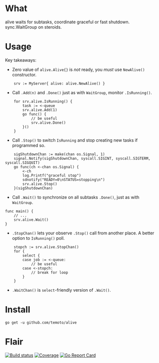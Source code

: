 What
====

alive waits for subtasks, coordinate graceful or fast shutdown. sync.WaitGroup on steroids.

Usage
=====

Key takeaways:

* Zero value of `alive.Alive{}` is *not* ready, you *must* use `NewAlive()` constructor.
```
    srv := MyServer{ alive: alive.NewAlive() }
```
* Call `.Add(n)` and `.Done()` just as with `WaitGroup`, monitor `.IsRunning()`.
```
    for srv.alive.IsRunning() {
        task := <-queue
        srv.alive.Add(1)
        go func() {
            // be useful
            srv.alive.Done()
        }()
    }
```
* Call `.Stop()` to switch `IsRunning` and stop creating new tasks if programmed so.
```
    sigShutdownChan := make(chan os.Signal, 1)
    signal.Notify(sigShutdownChan, syscall.SIGINT, syscall.SIGTERM, syscall.SIGQUIT)
    go func(ch <-chan os.Signal) {
        <-ch
        log.Printf("graceful stop")
        sdnotify("READY=0\nSTATUS=stopping\n")
        srv.alive.Stop()
    }(sigShutdownChan)
```
* Call `.Wait()` to synchronize on all subtasks `.Done()`, just as with `WaitGroup`.
```
func main() {
    // ...
    srv.alive.Wait()
}
```
* `.StopChan()` lets your observe `.Stop()` call from another place. A better option to `IsRunning()` poll.
```
    stopch := srv.alive.StopChan()
    for {
        select {
        case job := <-queue:
            // be useful
        case <-stopch:
            // break for loop
        }
    }
```
* `.WaitChan()` is `select`-friendly version of `.Wait()`.

Install
=======

`go get -u github.com/temoto/alive`

Flair
=====

[![Build status](https://travis-ci.org/temoto/alive.svg?branch=master)](https://travis-ci.org/temoto/alive)
[![Coverage](https://codecov.io/gh/temoto/alive/branch/master/graph/badge.svg)](https://codecov.io/gh/temoto/alive)
[![Go Report Card](https://goreportcard.com/badge/github.com/temoto/alive)](https://goreportcard.com/report/github.com/temoto/alive)
